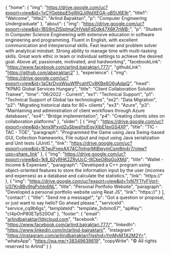 {
    "home": {
        "img": "https://drive.google.com/uc?export=view&id=1yCYGebbpE5gWiQJilNdXEGA-oB5U6E9r",
        "title1": "Welcome",
        "title2": "Arlind Bajraktari",
        "p": "Computer Engineering Undergraduate"
    },
    "about": {
        "img": "https://drive.google.com/uc?export=view&id=1BS9mZlSlplmaOHVebFdDdk47X6K7nWB-",
        "p": "Student in Computer Science Engineering with extensive education in software engineering and programming. Fluent in English, with excellent communication and interpersonal skills. Fast learner and problem solver with analytical mindset. Strong ability to manage time with multi-tasking skills. Great work ethic in team or individual settings to achieve the desired goal. Above all, passionate, motivated, and hardworking",
        "facebookLink": "https://www.facebook.com/arlind.bajraktari.777/",
        "githubLink": "https://github.com/abajraktari2"
    },
    "experience": {
        "img": "https://drive.google.com/uc?export=view&id=1aCkrDvqWsuWfPcahfCy8KBe6O6yAdaiQ",
        "head": "KPMG Global Services Hungary",
        "title": "Client Collaboration Solution Trainee",
        "time": "06/2022 - Current",
        "ex1": "Technical Support",
        "p1": "Technical Support of Global tax technologies",
        "ex2": "Data Migration",
        "p2": "Migrating historical data for 80+ clients",
        "ex3": "Azure",
        "p3": "Maintaining and administration of client workflows through Azure databases",
        "ex4": "Bridge implementation",
        "p4": "Creating clients sites on collaboration platforms"
    },
    "slider": [
        {
            "img": "https://drive.google.com/uc?export=view&id=1enx9Pxvd2uSbwaYstEgvXibE1exGS4XP",
            "title": "TIC - TAC - TOE",
            "paragraph": "Programmed the Game using Java Swing-based GUI, Collection frameworks, File output and input using Java serialization and Unit tests (JUnit).",
            "link": "https://drive.google.com/uc?export=view&id=1E1wJFnexAX74C7mhgrMtBwymCsm8m4r7/view?usp=share_link"
        },
        {
            "img": "https://drive.google.com/uc?export=view&id=1k8_62yRHK2ZRyUcC-IllCkeO8IqGoXMd",
            "title": "Wallet - Income & Expenses",
            "paragraph": "Developed a C++ program using object-oriented features to store the information input by the user (incomes and expenses) as a database and calculate the statistics.",
            "link": "https://"
        },
        {
            "img": "https://drive.google.com/uc?export=view&id=1yN7FTfyFVorI-U37Kn8Bv9tgPvhln6NL",
            "title": "Personal Portfolio Website",
            "paragraph": "Developed a personal portfolio website using Reat JS",
            "link": "https://"
        }
    ],
    "contact": {
        "title": "Send me a message!",
        "p": "Got a question or proposal, or just want to say hello? Go ahead please.",
        "serviceId": "service_cq9b6gs",
        "templateId": "template_3vbmc67",
        "apiKey": "cI4pOnP80ETp520Od"
    },
    "footer": {
        "email": "arlindbajraktari1@icloud.com",
        "facebook": "https://www.facebook.com/arlind.bajraktari.777/",
        "linkedIn": "https://www.linkedin.com/in/arlind-bajraktari/",
        "instagram": "https://instagram.com/arliindbajraktari?igshid=YmMyMTA2M2Y=",
        "whatsApp": "https://wa.me/+38349639619",
        "copyWrite": "© All rights reserved to Arlind"
    }
}

